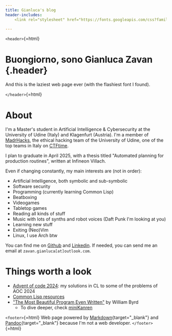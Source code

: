 ```yaml
---
title: Gianluca's blog
header-includes:
    <link rel="stylesheet" href="https://fonts.googleapis.com/css?family=Honk">

---
```


`<header>`{=html}

# Buongiorno, sono Gianluca Zavan {.header}

And this is the laziest web page ever (with the flashiest font I found).

`</header>`{=html}


# About

I'm a Master's student in Artificial Intelligence & Cybersecurity at the
University of Udine (Italy) and Klagenfurt (Austria). I'm a member of
[MadrHacks](https://www.madrhacks.org/), the ethical hacking team of the
University of Udine, one of the top teams in Italy on [CTFtime](https://ctftime.org/team/114509/).

I plan to graduate in April 2025, with a thesis titled "Automated planning for
production routines", written at Infineon Villach.

Even if changing constantly, my main interests are (not in order):

- Artificial Intelligence, both symbolic and sub-symbolic
- Software security
- Programming (currently learning Common Lisp)
- Beatboxing
- Videogames
- Tabletop games
- Reading all kinds of stuff
- Music with lots of synths and robot voices (Daft Punk I'm looking at you)
- Learning new stuff
- Exiting (Neo)Vim
- Linux, I use Arch btw


You can find me on [Github](https://github.com/gianzav) and
[Linkedin](https://it.linkedin.com/in/gianluca-zavan-0a3031293). If needed, you
can send me an email at `zavan.gianluca[at]outlook.com`.


# Things worth a look

- [Advent of code 2024](./aoc2024.html): my solutions in CL to some of the
problems of AOC 2024
- [Common Lisp resources](./common-lisp-resources.html)
- ["The Most Beautiful Program Even Written"](https://www.youtube.com/watch?v=OyfBQmvr2Hc&pp=ygUadGhlIG1vc3QgYmVhdXRpZnVsIHByb2dyYW0%3D) by William Byrd
    - To dive deeper, check [miniKanren](http://minikanren.org/)


`<footer>`{=html}
Web page powered by [Markdown](https://en.wikipedia.org/wiki/Markdown){target="_blank"} and [Pandoc](https://pandoc.org/){target="_blank"} because I'm not a web developer.
`</footer>`{=html}
